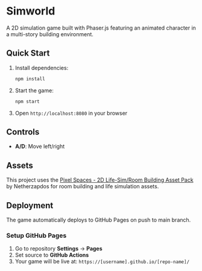# Simworld

A 2D simulation game built with Phaser.js featuring an animated character in a multi-story building environment.

## Quick Start

1. Install dependencies:
   ```bash
   npm install
   ```

2. Start the game:
   ```bash
   npm start
   ```

3. Open `http://localhost:8080` in your browser

## Controls

- **A/D**: Move left/right

## Assets

This project uses the [Pixel Spaces - 2D Life-Sim/Room Building Asset Pack](https://netherzapdos.itch.io/pixel-spaces) by Netherzapdos for room building and life simulation assets.

## Deployment

The game automatically deploys to GitHub Pages on push to main branch.

### Setup GitHub Pages

1. Go to repository **Settings** → **Pages**
2. Set source to **GitHub Actions**
3. Your game will be live at: `https://[username].github.io/[repo-name]/`